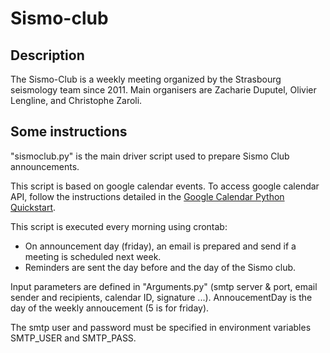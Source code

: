# Sismo-club

## Description
The Sismo-Club is a weekly meeting organized by the Strasbourg seismology team since 2011. Main organisers are Zacharie Duputel, Olivier Lengline, and Christophe Zaroli.

## Some instructions
"sismoclub.py" is the main driver script used to prepare Sismo Club announcements.

This script is based on google calendar events. To access google calendar API, follow the instructions detailed in the [Google Calendar Python Quickstart](https://developers.google.com/google-apps/calendar/quickstart/python).

This script is executed every morning using crontab:
- On announcement day (friday), an email is prepared and send if a meeting is scheduled next week.
- Reminders are sent the day before and the day of the Sismo club.

Input parameters are defined in "Arguments.py" (smtp server & port, email sender and recipients, calendar ID, signature ...). AnnoucementDay is the day of the weekly annoucement (5 is for friday).

The smtp user and password must be specified in environment variables SMTP_USER and SMTP_PASS.



